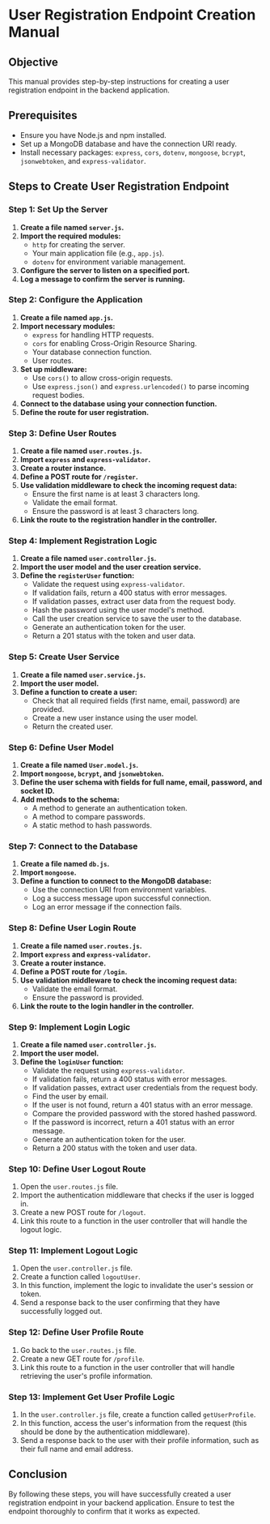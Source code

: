 # User Registration Endpoint Creation Manual

## Objective
This manual provides step-by-step instructions for creating a user registration endpoint in the backend application.

## Prerequisites
- Ensure you have Node.js and npm installed.
- Set up a MongoDB database and have the connection URI ready.
- Install necessary packages: `express`, `cors`, `dotenv`, `mongoose`, `bcrypt`, `jsonwebtoken`, and `express-validator`.

## Steps to Create User Registration Endpoint

### Step 1: Set Up the Server
1. **Create a file named `server.js`.**
2. **Import the required modules:**
   - `http` for creating the server.
   - Your main application file (e.g., `app.js`).
   - `dotenv` for environment variable management.
3. **Configure the server to listen on a specified port.**
4. **Log a message to confirm the server is running.**

### Step 2: Configure the Application
1. **Create a file named `app.js`.**
2. **Import necessary modules:**
   - `express` for handling HTTP requests.
   - `cors` for enabling Cross-Origin Resource Sharing.
   - Your database connection function.
   - User routes.
3. **Set up middleware:**
   - Use `cors()` to allow cross-origin requests.
   - Use `express.json()` and `express.urlencoded()` to parse incoming request bodies.
4. **Connect to the database using your connection function.**
5. **Define the route for user registration.**

### Step 3: Define User Routes
1. **Create a file named `user.routes.js`.**
2. **Import `express` and `express-validator`.**
3. **Create a router instance.**
4. **Define a POST route for `/register`.**
5. **Use validation middleware to check the incoming request data:**
   - Ensure the first name is at least 3 characters long.
   - Validate the email format.
   - Ensure the password is at least 3 characters long.
6. **Link the route to the registration handler in the controller.**

### Step 4: Implement Registration Logic
1. **Create a file named `user.controller.js`.**
2. **Import the user model and the user creation service.**
3. **Define the `registerUser` function:**
   - Validate the request using `express-validator`.
   - If validation fails, return a 400 status with error messages.
   - If validation passes, extract user data from the request body.
   - Hash the password using the user model's method.
   - Call the user creation service to save the user to the database.
   - Generate an authentication token for the user.
   - Return a 201 status with the token and user data.

### Step 5: Create User Service
1. **Create a file named `user.service.js`.**
2. **Import the user model.**
3. **Define a function to create a user:**
   - Check that all required fields (first name, email, password) are provided.
   - Create a new user instance using the user model.
   - Return the created user.

### Step 6: Define User Model
1. **Create a file named `User.model.js`.**
2. **Import `mongoose`, `bcrypt`, and `jsonwebtoken`.**
3. **Define the user schema with fields for full name, email, password, and socket ID.**
4. **Add methods to the schema:**
   - A method to generate an authentication token.
   - A method to compare passwords.
   - A static method to hash passwords.

### Step 7: Connect to the Database
1. **Create a file named `db.js`.**
2. **Import `mongoose`.**
3. **Define a function to connect to the MongoDB database:**
   - Use the connection URI from environment variables.
   - Log a success message upon successful connection.
   - Log an error message if the connection fails.

### Step 8: Define User Login Route
1. **Create a file named `user.routes.js`.**
2. **Import `express` and `express-validator`.**
3. **Create a router instance.**
4. **Define a POST route for `/login`.**
5. **Use validation middleware to check the incoming request data:**
   - Validate the email format.
   - Ensure the password is provided.
6. **Link the route to the login handler in the controller.**

### Step 9: Implement Login Logic
1. **Create a file named `user.controller.js`.**
2. **Import the user model.**
3. **Define the `loginUser` function:**
   - Validate the request using `express-validator`.
   - If validation fails, return a 400 status with error messages.
   - If validation passes, extract user credentials from the request body.
   - Find the user by email.
   - If the user is not found, return a 401 status with an error message.
   - Compare the provided password with the stored hashed password.
   - If the password is incorrect, return a 401 status with an error message.
   - Generate an authentication token for the user.
   - Return a 200 status with the token and user data.

### Step 10: Define User Logout Route
1. Open the `user.routes.js` file.
2. Import the authentication middleware that checks if the user is logged in.
3. Create a new POST route for `/logout`.
4. Link this route to a function in the user controller that will handle the logout logic.

### Step 11: Implement Logout Logic
1. Open the `user.controller.js` file.
2. Create a function called `logoutUser`.
3. In this function, implement the logic to invalidate the user's session or token.
4. Send a response back to the user confirming that they have successfully logged out.

### Step 12: Define User Profile Route
1. Go back to the `user.routes.js` file.
2. Create a new GET route for `/profile`.
3. Link this route to a function in the user controller that will handle retrieving the user's profile information.

### Step 13: Implement Get User Profile Logic
1. In the `user.controller.js` file, create a function called `getUserProfile`.
2. In this function, access the user's information from the request (this should be done by the authentication middleware).
3. Send a response back to the user with their profile information, such as their full name and email address.

## Conclusion
By following these steps, you will have successfully created a user registration endpoint in your backend application. Ensure to test the endpoint thoroughly to confirm that it works as expected.